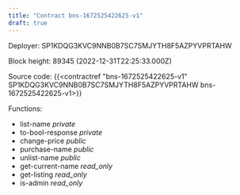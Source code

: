 ```yaml
---
title: "Contract bns-1672525422625-v1"
draft: true
---
```

Deployer: SP1KDQG3KVC9NNB0B7SC7SMJYTH8F5AZPYVPRTAHW


 



Block height: 89345 (2022-12-31T22:25:33.000Z)

Source code: {{<contractref "bns-1672525422625-v1" SP1KDQG3KVC9NNB0B7SC7SMJYTH8F5AZPYVPRTAHW bns-1672525422625-v1>}}

Functions:

* list-name _private_
* to-bool-response _private_
* change-price _public_
* purchase-name _public_
* unlist-name _public_
* get-current-name _read_only_
* get-listing _read_only_
* is-admin _read_only_
